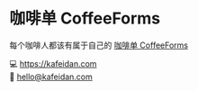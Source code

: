 # 咖啡单 CoffeeForms

每个咖啡人都该有属于自己的 [咖啡单 CoffeeForms](https://kafeidan.com/)

💻 https://kafeidan.com  
📧 hello@kafeidan.com
